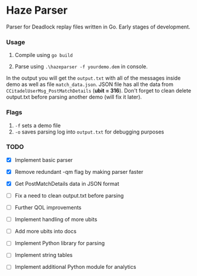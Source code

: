 # Haze Parser


Parser for Deadlock replay files written in Go. Early stages of development.

### Usage

1. Compile using ```go build```

2. Parse using ```.\hazeparser -f yourdemo.dem``` in console.

In the output you will get the `output.txt` with all of the messages inside demo as well as file `match_data.json`. JSON file has all the data from `CCitadelUserMsg_PostMatchDetails` (**ubit = 316**). Don't forget to clean delete output.txt before parsing another demo (will fix it later).

### Flags

1. `-f` sets a demo file
2. `-o` saves parsing log into `output.txt` for debugging purposes

### TODO



- [X] Implement basic parser
- [X] Remove redundant -qm flag by making parser faster
- [X] Get PostMatchDetails data in JSON format
- [ ] Fix a need to clean output.txt before parsing
- [ ] Further QOL improvements
- [ ] Implement handling of more ubits
- [ ] Add more ubits into docs
- [ ] Implement Python library for parsing
- [ ] Implement string tables
- [ ] Implement additional Python module for analytics

